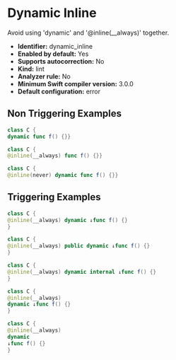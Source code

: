 # Dynamic Inline

Avoid using 'dynamic' and '@inline(__always)' together.

* **Identifier:** dynamic_inline
* **Enabled by default:** Yes
* **Supports autocorrection:** No
* **Kind:** lint
* **Analyzer rule:** No
* **Minimum Swift compiler version:** 3.0.0
* **Default configuration:** error

## Non Triggering Examples

```swift
class C {
dynamic func f() {}}
```

```swift
class C {
@inline(__always) func f() {}}
```

```swift
class C {
@inline(never) dynamic func f() {}}
```

## Triggering Examples

```swift
class C {
@inline(__always) dynamic ↓func f() {}
}
```

```swift
class C {
@inline(__always) public dynamic ↓func f() {}
}
```

```swift
class C {
@inline(__always) dynamic internal ↓func f() {}
}
```

```swift
class C {
@inline(__always)
dynamic ↓func f() {}
}
```

```swift
class C {
@inline(__always)
dynamic
↓func f() {}
}
```